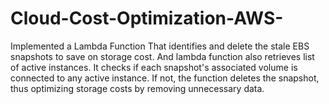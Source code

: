 # Cloud-Cost-Optimization-AWS-

Implemented a Lambda Function That identifies and delete the stale EBS snapshots to save on storage cost. And lambda function also retrieves list of active instances. It checks if each snapshot's associated volume is connected to any active instance. If not, the function deletes the snapshot, thus optimizing storage costs by removing unnecessary data.
